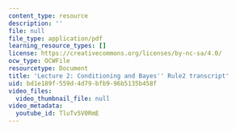 ```yaml
---
content_type: resource
description: ''
file: null
file_type: application/pdf
learning_resource_types: []
license: https://creativecommons.org/licenses/by-nc-sa/4.0/
ocw_type: OCWFile
resourcetype: Document
title: 'Lecture 2: Conditioning and Bayes'' Rule2 transcript'
uid: bd1e189f-559d-4d79-bfb9-96b5135b458f
video_files:
  video_thumbnail_file: null
video_metadata:
  youtube_id: TluTv5V0RmE
---
```

